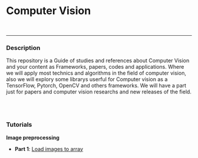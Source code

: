 # Computer Vision 
<br>
<hr>


### Description

This repository is a Guide of studies and references about Computer Vision and your content as Frameworks, papers, codes and applications. Where we will apply most technics and algorithms in the field of computer vision, also we will explory some librarys userful for Computer vision as a TensorFlow, Pytorch, OpenCV and others frameworks. We will have a part just for papers and computer vision researchs and new releases of the field.


<br>
<br>


### Tutorials 


<b> Image preprocessing </b> 
* **Part 1**: [Load images to array](https://github.com/Felipe-Oliveira11/Detection-COVID19/blob/master/Detecting_Covid_19_Images.ipynb)
